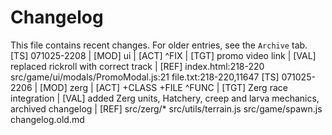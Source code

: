 # Changelog


This file contains recent changes. For older entries, see the `Archive` tab.
[TS] 071025-2208 | [MOD] ui | [ACT] ^FIX | [TGT] promo video link | [VAL] replaced rickroll with correct track | [REF] index.html:218-220 src/game/ui/modals/PromoModal.js:21 file.txt:218-220,11647
[TS] 071025-2206 | [MOD] zerg | [ACT] +CLASS +FILE ^FUNC | [TGT] Zerg race integration | [VAL] added Zerg units, Hatchery, creep and larva mechanics, archived changelog | [REF] src/zerg/* src/utils/terrain.js src/game/spawn.js changelog.old.md


